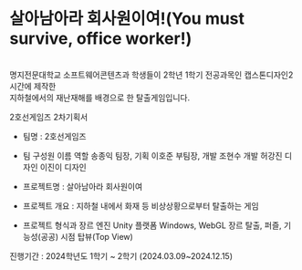 <h1>살아남아라 회사원이여!(You must survive, office worker!)</h1>
<br>
명지전문대학교 소프트웨어콘텐츠과 학생들이 2학년 1학기 전공과목인 캡스톤디자인2 시간에 제작한<br>지하철에서의 재난재해를 배경으로 한 탈출게임입니다.


2호선게임즈 2차기획서
- 팀명 : 2호선게임즈

- 팀 구성원
이름		역할
송종익	팀장, 기획
이호준		부팀장, 개발
조현수		개발
허강진		디자인
이진이		디자인

- 프로젝트명 : 살아남아라 회사원이여

- 프로젝트 개요 : 지하철 내에서 화재 등 비상상황으로부터 탈출하는 게임

- 프로젝트 형식과 장르
엔진	Unity
플랫폼	Windows, WebGL
장르	탈출, 퍼즐, 기능성(공공)
시점	탑뷰(Top View)

진행기간 : 2024학년도 1학기 ~ 2학기 (2024.03.09~2024.12.15)


